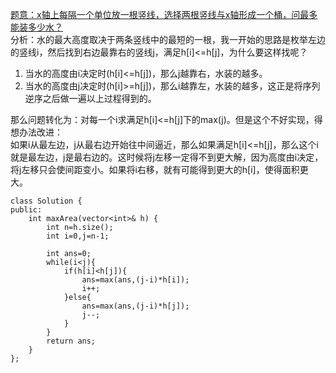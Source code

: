[题意：x轴上每隔一个单位放一根竖线，选择两根竖线与x轴形成一个桶，问最多能装多少水？](https://leetcode.com/problems/container-with-most-water)  
分析：水的最大高度取决于两条竖线中的最短的一根，我一开始的思路是枚举左边的竖线i，然后找到右边最靠右的竖线j，满足h[i]<=h[j]，为什么要这样找呢？  
 1. 当水的高度由i决定时(h[i]<=h[j])，那么j越靠右，水装的越多。  
 2. 当水的高度由j决定时(h[i]>=h[j])，那么i越靠左，水装的越多，这正是将序列逆序之后做一遍以上过程得到的。  
 
那么问题转化为：对每一个i求满足h[i]<=h[j]下的max(j)。但是这个不好实现，得想办法改进：  
如果i从最左边，j从最右边开始往中间逼近，那么如果满足h[i]<=h[j]，那么这个i就是最左边，j是最右边的。这时候将j左移一定得不到更大解，因为高度由i决定，将j左移只会使间距变小。如果将i右移，就有可能得到更大的h[i]，使得面积更大。
 
```
class Solution {
public:
    int maxArea(vector<int>& h) {
        int n=h.size();
        int i=0,j=n-1;
    
        int ans=0;
        while(i<j){
            if(h[i]<h[j]){
                ans=max(ans,(j-i)*h[i]);
                i++;
            }else{
                ans=max(ans,(j-i)*h[j]);
                j--;
            }
        }
        return ans;
    }
};
```
